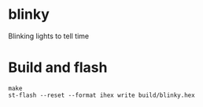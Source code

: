 # blinky
Blinking lights to tell time

# Build and flash

```
make 
st-flash --reset --format ihex write build/blinky.hex
```
